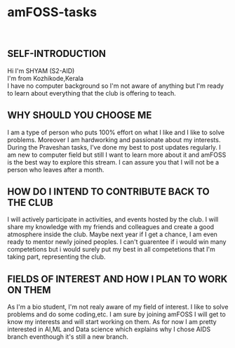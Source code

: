 # amFOSS-tasks
<br>

## SELF-INTRODUCTION
Hi I'm SHYAM (S2-AID)<br>
I'm from Kozhikode,Kerala<br>
I have no computer background so I'm not aware of anything but I'm ready to learn about everything that the club is offering to teach. 
<br>

## WHY SHOULD YOU CHOOSE ME
I am a type of person who puts 100% effort on what I like and I like to solve problems. Moreover I am hardworking and passionate about my interests. During the Praveshan tasks, I’ve done my best to post updates regularly. I am new to computer field but still I want to learn more about it and amFOSS is the best way to explore this stream. I can assure you that I will not be a person who leaves after a month.
<br>

## HOW DO I INTEND TO CONTRIBUTE BACK TO THE CLUB
I will actively participate in activities, and events hosted by the club. I will share my knowledge with my friends and colleagues and create a good atmosphere inside the club. Maybe next year if I get a chance, I am even ready to mentor newly joined peoples. I can't guarentee if i would win many competetions but i would surely put my best in all competetions that I'm taking part, representing the club.
<br>

## FIELDS OF INTEREST AND HOW I PLAN TO WORK ON THEM
As I'm a bio student, I'm not realy aware of my field of interest. I like to solve problems and do some coding,etc. I am sure by joining amFOSS I will get to know my interests and will start working on them. As for now I am pretty interested in AI,ML and Data science which explains why I chose AIDS branch eventhough it's still a new branch.
